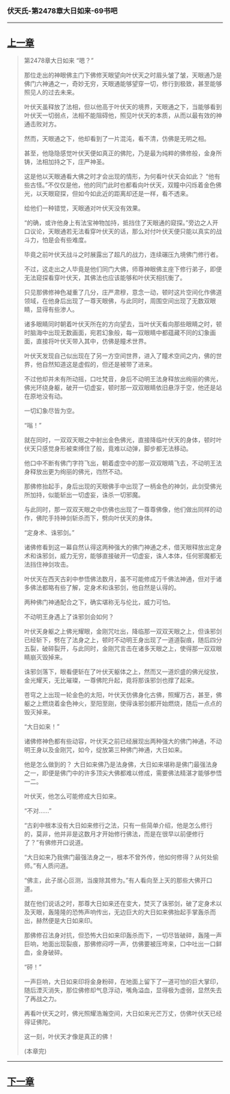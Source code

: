### 伏天氏-第2478章大日如来-69书吧

--------
[上一章](./4dfc07f03979a0d90f6963cf298fb030.md)
--------


>
>
>
>第2478章大日如来
>“嗯？”
>
>那位走出的神眼佛主门下佛修天眼望向叶伏天之时眉头皱了皱，天眼通乃是佛门六神通之一，奇妙无穷，天眼通能够望穿一切，修行到极致，甚至能够照见人的过去未来。
>
>叶伏天虽释放了法相，但以他高于叶伏天的境界，天眼通之下，当能够看到叶伏天一切弱点，法相不能阻碍他，照见叶伏天的本质，从而以最有效的神通击败对方。
>
>然而，天眼通之下，他却看到了一片混沌，看不清，仿佛是无明之相。
>
>甚至，他隐隐感觉叶伏天便如真正的佛陀，乃是最为纯粹的佛修般，金身所铸，法相加持之下，庄严神圣。
>
>这是他以天眼通看大佛之时才会出现的情形，为何看叶伏天会如此？
>“他有些古怪。”不仅仅是他，他的同门此时也都看向叶伏天，双瞳中闪烁着金色佛光，以天眼窥探，但如今如此近的距离却还是一样，看不透来。
>
>给他们一种错觉，天眼通对叶伏天没有效果。
>
>“的确，或许他身上有法宝神物加持，抵挡住了天眼通的窥探。”旁边之人开口议论，天眼通若无法看穿叶伏天的话，那么对付叶伏天便只能以真实的战斗力，怕是会有些难度。
>
>毕竟之前叶伏天战斗之时展露出了超凡的战力，连续碾压九境佛门修行者。
>
>不过，这走出之人毕竟是他们同门大佛，师尊神眼佛主座下修行弟子，即便无法窥探看穿叶伏天，其佛法也应该能够和叶伏天相抗衡了。
>
>只见那佛修神色凝重了几分，庄严肃穆，意念一动，顿时这片空间化作佛道领域，在他身后出现了一尊天眼佛，与此同时，周围空间出现了无数双眼睛，显得有些渗人。
>
>诸多眼睛同时朝着叶伏天所在的方向望去，当叶伏天看向那些眼睛之时，顿时脑海中出现无数画面，宛若幻象般，每一双眼睛中都蕴藏不同的幻象画面，直接将叶伏天带入其中，仿佛是瞳术世界。
>
>叶伏天发现自己似出现在了另一方空间世界，进入了瞳术空间之内，佛的世界，他自然知道这是虚假的，但还是被带了进来。
>
>不过他却并未有所动摇，口吐梵音，身后不动明王法身释放出绚丽的佛光，佛光环绕身躯，破开一切虚妄，顿时那一双双眼睛依旧悬浮于空，他还是站在原地没有动。
>
>一切幻象尽皆为空。
>
>“嗡！”
>
>就在同时，一双双天眼之中射出金色佛光，直接降临叶伏天的身体，顿时叶伏天只感觉身形被束缚住了般，竟难以动弹，脚步都无法移动。
>
>他口中不断有佛门字符飞出，朝着虚空中的那一双双眼睛飞去，不动明王法身释放出更为绚丽的佛光，岿然不动。
>
>那佛修抬起手，身后出现的天眼佛手中出现了一柄金色的神剑，此剑受佛光所加持，似能斩出一切虚妄，诛杀一切邪魔。
>
>与此同时，那一双双天眼之中仿佛也出现了一尊尊佛像，他们做出同样的动作，佛陀手持神剑斩杀而下，劈向叶伏天的身体。
>
>“定身术、诛邪剑。”
>
>诸佛修看到这一幕自然认得这两种强大的佛门神通之术，借天眼释放出定身术和诛邪剑，威力无穷，能够直接破开一切虚妄，诛人本体，任何邪魔都无法挡住神剑攻击。
>
>叶伏天在西天古刹中参悟佛法数月，虽不可能修成万千佛法神通，但对于诸多佛法都略有些了解，定身术和诛邪剑，他自然是认得的。
>
>两种佛门神通配合之下，确实堪称无与伦比，威力可怕。
>
>不动明王身遇上了诛邪剑会如何？
>
>叶伏天身躯之上佛光耀眼，金刚咒吐出，降临那一双双天眼之上，但诛邪剑已经斩下，劈在了法身之上，顿时不动明王身出现了一道道裂痕，随后四分五裂，破碎裂开，与此同时，金刚咒言击在诸多天眼之上，使得那一双双眼睛崩灭毁掉来。
>
>诛邪剑落下，眼看便斩在了叶伏天躯体之上，然而又一道炽盛的佛光绽放，金光耀天，无比璀璨，一尊佛陀升起，竟将那诛邪剑也撑了起来。
>
>苍穹之上出现一轮金色的太阳，叶伏天仿佛身化古佛，照耀万古，甚至，佛躯之上燃烧着金色神火，至阳至刚，使得诛邪剑都开始燃烧，随后一点点的毁灭掉来。
>
>“大日如来！”
>
>诸佛修神色都有些动容，叶伏天之前已经展现出两种强大的佛门神通，不动明王身以及金刚咒，如今，绽放第三种佛门神通，大日如来。
>
>他是怎么做到的？
>大日如来佛乃是法身佛，大日如来堪称是佛门最强法身之一，即便是佛门中的许多顶尖大佛都难以修成，需要佛法精湛才能够参悟一二。
>
>叶伏天，他怎么可能修成大日如来。
>
>“不对……”
>
>“古刹中根本没有大日如来修行之法，只有一些简单介绍，他是怎么修行的，莫非，他并非是这数月才开始修行佛法，而是在很早以前便修行了？”有佛修开口说道。
>
>“大日如来乃我佛门最强法身之一，根本不曾外传，他如何修得？从何处偷师。”有人质问道。
>
>“佛主，此子居心叵测，当废除其修为。”有人看向至上天的那些大佛开口道。
>
>就在他们说话之时，那尊大日如来还在变大，焚灭了诛邪剑，破了定身术以及天眼，轰隆隆的恐怖声响传出，无边巨大的大日如来佛抬起手掌轰杀而出，赫然便是大日如来印。
>
>那佛修召法身对抗，但恐怖大日如来印轰杀而下，一切尽皆破碎，轰隆一声巨响，地面出现裂痕，那佛修闷哼一声，仿佛要被压垮来，口中吐出一口鲜血，金身破碎。
>
>“砰！”
>
>一声巨响，大日如来印将金身粉碎，在地面上留下了一道可怕的巨大掌印，随后湮灭消失，那位佛修却气息浮动，嘴角溢血，显得极为虚弱，显然失去了再战之力。
>
>再看叶伏天之时，佛光照耀浩瀚空间，大日如来光芒万丈，仿佛叶伏天已经得证佛陀。
>
>这一刻，叶伏天才像是真正的佛！
>
>(本章完)
>
>

--------
[下一章](./b30098fe16b47d03a4e08b234df4856b.md)
--------
